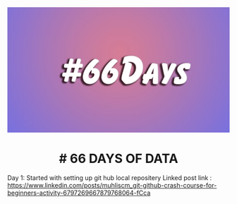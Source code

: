 <img src = "images/66days.jpg" />

<h1 align = center >
# 66 DAYS OF DATA 
</h1>

Day 1: Started with setting up git hub local repositery
Linked post link : https://www.linkedin.com/posts/muhliscm_git-github-crash-course-for-beginners-activity-6797269667879768064-fCca

